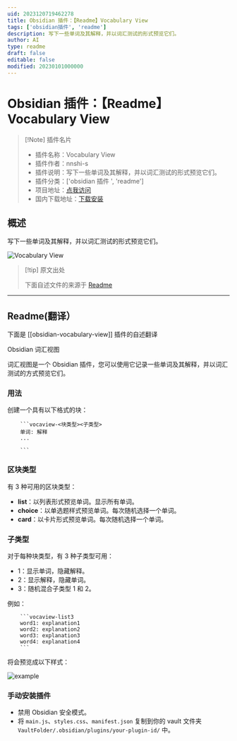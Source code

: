 ```yaml
---
uid: 2023120719462278
title: Obsidian 插件：【Readme】Vocabulary View
tags: ['obsidian插件', 'readme']
description: 写下一些单词及其解释，并以词汇测试的形式预览它们。
author: AI
type: readme
draft: false
editable: false
modified: 20230101000000
---
```


# Obsidian 插件：【Readme】Vocabulary View

> [!Note] 插件名片
> - 插件名称：Vocabulary View
> - 插件作者：nnshi-s
> - 插件说明：写下一些单词及其解释，并以词汇测试的形式预览它们。
> - 插件分类：['obsidian 插件 ', 'readme']
> - 项目地址：[点我访问](https://github.com/nnshi-s/obsidian-vocabulary-view-plugin)
> - 国内下载地址：[下载安装](https://pkmer.cn/products/plugin/pluginMarket/?obsidian-vocabulary-view)

## 概述

写下一些单词及其解释，并以词汇测试的形式预览它们。

![Vocabulary View](https://cdn.pkmer.cn/covers/obsidian-vocabulary-view.png!pkmer)

> [!tip] 原文出处
>
>下面自述文件的来源于 [Readme](https://ghproxy.net/https://raw.githubusercontent.com/nnshi-s/obsidian-vocabulary-view-plugin/main/README.md)
>

---

## Readme(翻译）

下面是 [[obsidian-vocabulary-view]] 插件的自述翻译

Obsidian 词汇视图

词汇视图是一个 Obsidian 插件，您可以使用它记录一些单词及其解释，并以词汇测试的方式预览它们。

### 用法

创建一个具有以下格式的块：

```
    ```vocaview-<块类型><子类型>
    单词: 解释
    ...

    ```
```

### 区块类型

有 3 种可用的区块类型：

- **list**：以列表形式预览单词。显示所有单词。
- **choice**：以单选题样式预览单词。每次随机选择一个单词。
- **card**：以卡片形式预览单词。每次随机选择一个单词。

### 子类型

对于每种块类型，有 3 种子类型可用：

- 1：显示单词，隐藏解释。
- 2：显示解释，隐藏单词。
- 3：随机混合子类型 1 和 2。

例如：

```
    ```vocaview-list3
    word1: explanation1
    word2: explanation2
    word3: explanation3
    word4: explanation4
    ```
```

将会预览成以下样式：

![example](https://cdn.pkmer.cn/covers/obsidian-vocabulary-view_1_0.png!pkmer)

### 手动安装插件

- 禁用 Obsidian 安全模式。
- 将 `main.js`、`styles.css`、`manifest.json` 复制到你的 vault 文件夹 `VaultFolder/.obsidian/plugins/your-plugin-id/` 中。



